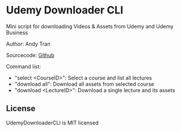 # Udemy Downloader CLI
Mini script for downloading Videos & Assets from Udemy and Udemy Business

Author: Andy Tran  

Sourcecode: [Github](https://github.com/Andycillin/udemy-downloader-cli)


Command list:
- "select \<CourseID>": Select a course and list all lectures
- "download all": Download all assets from selected course
- "download \<LectureID>": Download a single lecture and its assets

## License
UdemyDownloaderCLI is MIT licensed